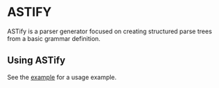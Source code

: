 
# ASTIFY

ASTify is a parser generator focused on creating structured parse trees from
a basic grammar definition.

## Using ASTify

See the [example](example) for a usage example.
